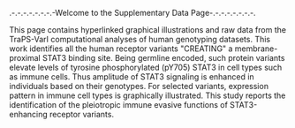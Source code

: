 .-.-.-.-.-.-.-.-Welcome to the Supplementary Data Page-.-.-.-.-.-.-.-.


This page contains hyperlinked graphical illustrations and raw data from the TraPS-VarI computational analyses of human genotyping datasets. This work identifies all the human receptor variants "CREATING" a membrane-proximal STAT3 binding site. Being germline encoded, such protein variants elevate levels of tyrosine phosphorylated (pY705) STAT3 in cell types such as immune cells. Thus amplitude of STAT3 signaling is enhanced in individuals based on their genotypes. For selected variants, expression pattern in immune cell types is graphically illustrated. This study reports the identification of the pleiotropic immune evasive functions of STAT3-enhancing receptor variants.
